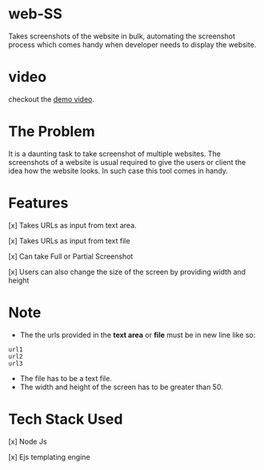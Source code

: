 # web-SS

Takes screenshots of the website in bulk, automating the screenshot process which comes handy when developer needs to display the website.

# video

checkout the [demo video](https://www.youtube.com/watch?v=enYsmY6ApZg).

# The Problem

It is a daunting task to take screenshot of multiple websites. The screenshots of a website is usual required to give the users or client the idea how the website looks. In such case this tool comes in handy.

# Features

[x] Takes URLs as input from text area.

[x] Takes URLs as input from text file

[x] Can take Full or Partial Screenshot

[x] Users can also change the size of the screen by providing width and height

# Note

- The the urls provided in the **text area** or **file** must be in new line like so:
```
url1
url2
url3
```
- The file has to be a text file.
- The width and height of the screen has to be greater than 50.

# Tech Stack Used

[x] Node Js

[x] Ejs templating engine

